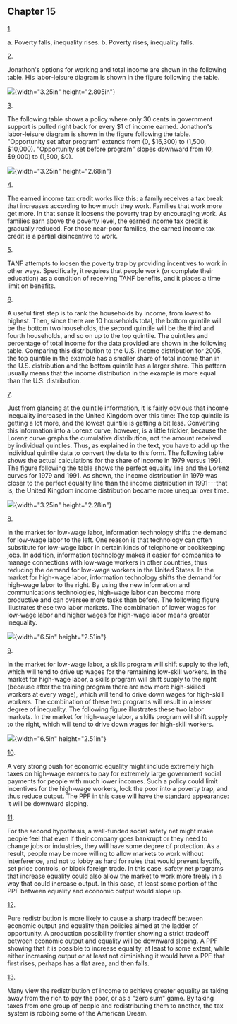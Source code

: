 ## Chapter 15

[1](http://openstax.org/books/principles-microeconomics-3e/pages/15-self-check-questions#ch14mod01_sques01).

a.  Poverty falls, inequality rises.
b.  Poverty rises, inequality falls.

[2](http://openstax.org/books/principles-microeconomics-3e/pages/15-self-check-questions#ch14mod02_sques01).

Jonathon's options for working and total income are shown in the
following table. His labor-leisure diagram is shown in the figure
following the table.

![](media/rId23.jpeg){width="3.25in" height="2.805in"}

[3](http://openstax.org/books/principles-microeconomics-3e/pages/15-self-check-questions#ch14mod02_sques02).

The following table shows a policy where only 30 cents in government
support is pulled right back for every \$1 of income earned. Jonathon's
labor-leisure diagram is shown in the figure following the table.
"Opportunity set after program" extends from (0, \$16,300) to (1,500,
\$10,000). "Opportunity set before program" slopes downward from (0,
\$9,000) to (1,500, \$0).

![](media/rId27.jpeg){width="3.25in" height="2.68in"}

[4](http://openstax.org/books/principles-microeconomics-3e/pages/15-self-check-questions#ch14mod03_sques01).

The earned income tax credit works like this: a family receives a tax
break that increases according to how much they work. Families that work
more get more. In that sense it loosens the poverty trap by encouraging
work. As families earn above the poverty level, the earned income tax
credit is gradually reduced. For those near-poor families, the earned
income tax credit is a partial disincentive to work.

[5](http://openstax.org/books/principles-microeconomics-3e/pages/15-self-check-questions#ch14mod03_sques02).

TANF attempts to loosen the poverty trap by providing incentives to work
in other ways. Specifically, it requires that people work (or complete
their education) as a condition of receiving TANF benefits, and it
places a time limit on benefits.

[6](http://openstax.org/books/principles-microeconomics-3e/pages/15-self-check-questions#ch14mod04_sques01).

A useful first step is to rank the households by income, from lowest to
highest. Then, since there are 10 households total, the bottom quintile
will be the bottom two households, the second quintile will be the third
and fourth households, and so on up to the top quintile. The quintiles
and percentage of total income for the data provided are shown in the
following table. Comparing this distribution to the U.S. income
distribution for 2005, the top quintile in the example has a smaller
share of total income than in the U.S. distribution and the bottom
quintile has a larger share. This pattern usually means that the income
distribution in the example is more equal than the U.S. distribution.

[7](http://openstax.org/books/principles-microeconomics-3e/pages/15-self-check-questions#ch14mod04_sques02).

Just from glancing at the quintile information, it is fairly obvious
that income inequality increased in the United Kingdom over this time:
The top quintile is getting a lot more, and the lowest quintile is
getting a bit less. Converting this information into a Lorenz curve,
however, is a little trickier, because the Lorenz curve graphs the
cumulative distribution, not the amount received by individual
quintiles. Thus, as explained in the text, you have to add up the
individual quintile data to convert the data to this form. The following
table shows the actual calculations for the share of income in 1979
versus 1991. The figure following the table shows the perfect equality
line and the Lorenz curves for 1979 and 1991. As shown, the income
distribution in 1979 was closer to the perfect equality line than the
income distribution in 1991---that is, the United Kingdom income
distribution became more unequal over time.

![](media/rId37.jpeg){width="3.25in" height="2.28in"}

[8](http://openstax.org/books/principles-microeconomics-3e/pages/15-self-check-questions#ch14mod04_sques03).

In the market for low-wage labor, information technology shifts the
demand for low-wage labor to the left. One reason is that technology can
often substitute for low-wage labor in certain kinds of telephone or
bookkeeping jobs. In addition, information technology makes it easier
for companies to manage connections with low-wage workers in other
countries, thus reducing the demand for low-wage workers in the United
States. In the market for high-wage labor, information technology shifts
the demand for high-wage labor to the right. By using the new
information and communications technologies, high-wage labor can become
more productive and can oversee more tasks than before. The following
figure illustrates these two labor markets. The combination of lower
wages for low-wage labor and higher wages for high-wage labor means
greater inequality.

![](media/rId41.jpeg){width="6.5in" height="2.51in"}

[9](http://openstax.org/books/principles-microeconomics-3e/pages/15-self-check-questions#ch14mod04_sques04).

In the market for low-wage labor, a skills program will shift supply to
the left, which will tend to drive up wages for the remaining low-skill
workers. In the market for high-wage labor, a skills program will shift
supply to the right (because after the training program there are now
more high-skilled workers at every wage), which will tend to drive down
wages for high-skill workers. The combination of these two programs will
result in a lesser degree of inequality. The following figure
illustrates these two labor markets. In the market for high-wage labor,
a skills program will shift supply to the right, which will tend to
drive down wages for high-skill workers.

![](media/rId45.jpeg){width="6.5in" height="2.51in"}

[10](http://openstax.org/books/principles-microeconomics-3e/pages/15-self-check-questions#ch14mod05_sques01).

A very strong push for economic equality might include extremely high
taxes on high-wage earners to pay for extremely large government social
payments for people with much lower incomes. Such a policy could limit
incentives for the high-wage workers, lock the poor into a poverty trap,
and thus reduce output. The PPF in this case will have the standard
appearance: it will be downward sloping.

[11](http://openstax.org/books/principles-microeconomics-3e/pages/15-self-check-questions#ch14mod05_sques02).

For the second hypothesis, a well-funded social safety net might make
people feel that even if their company goes bankrupt or they need to
change jobs or industries, they will have some degree of protection. As
a result, people may be more willing to allow markets to work without
interference, and not to lobby as hard for rules that would prevent
layoffs, set price controls, or block foreign trade. In this case,
safety net programs that increase equality could also allow the market
to work more freely in a way that could increase output. In this case,
at least some portion of the PPF between equality and economic output
would slope up.

[12](http://openstax.org/books/principles-microeconomics-3e/pages/15-self-check-questions#ch14mod05_sques03).

Pure redistribution is more likely to cause a sharp tradeoff between
economic output and equality than policies aimed at the ladder of
opportunity. A production possibility frontier showing a strict tradeoff
between economic output and equality will be downward sloping. A PPF
showing that it is possible to increase equality, at least to some
extent, while either increasing output or at least not diminishing it
would have a PPF that first rises, perhaps has a flat area, and then
falls.

[13](http://openstax.org/books/principles-microeconomics-3e/pages/15-self-check-questions#ch14mod05_sques04).

Many view the redistribution of income to achieve greater equality as
taking away from the rich to pay the poor, or as a "zero sum" game. By
taking taxes from one group of people and redistributing them to
another, the tax system is robbing some of the American Dream.
